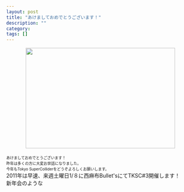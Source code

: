 ```yaml
---
layout: post
title: "あけましておめでとうございます！"
description: ""
category: 
tags: []
---
```

 

<div class="separator" style="clear: both; text-align: center;"><a href="http://3.bp.blogspot.com/_U4BOPjrie10/TR7eSx2ORmI/AAAAAAAAADc/kzldfsGmxIc/s1600/20110101.png" imageanchor="1" style="margin-left: 1em; margin-right: 1em;"><img border="0" height="268" src="http://3.bp.blogspot.com/_U4BOPjrie10/TR7eSx2ORmI/AAAAAAAAADc/kzldfsGmxIc/s400/20110101.png" width="400" /></a></div><br /><span class="Apple-style-span" style="font-size: x-small;">あけましておめでとうございます！</span><br /><span class="Apple-style-span" style="font-size: x-small;">昨年は多くの方に大変お世話になりました。</span><br /><span class="Apple-style-span" style="font-size: x-small;">今年もTokyo SuperColliderをどうぞよろしくお願いします。</span><br />2011年は早速、来週土曜日1/８に西麻布Bullet'sにてTKSC#3開催します！<br />新年会のような
